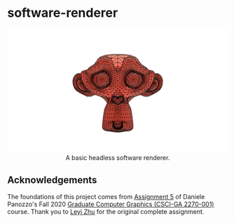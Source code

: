 # software-renderer

<img src="img/example.png">

<center>A basic headless software renderer.</center>

## Acknowledgements

The foundations of this project comes from [Assignment 5](https://github.com/danielepanozzo/cg/tree/master/Assignment_5) of Daniele Panozzo's Fall 2020 [Graduate Computer Graphics (CSCI-GA 2270-001)](https://github.com/danielepanozzo/cg) course. Thank you to [Leyi Zhu](https://cims.nyu.edu/~lz2088/) for the original complete assignment.
